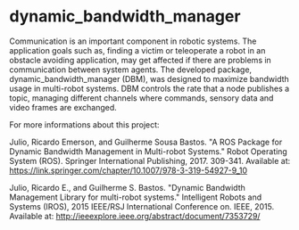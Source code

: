 dynamic_bandwidth_manager
======

Communication is an important component in robotic systems. The application goals such as, finding a victim or teleoperate a robot in an obstacle avoiding application, may get affected if there are problems in communication between system agents. The developed package, dynamic_bandwidth_manager (DBM), was designed to maximize bandwidth usage in multi-robot systems. DBM controls the rate that a node publishes a topic, managing different channels where commands, sensory data and video frames are exchanged.

For more informations about this project:

Julio, Ricardo Emerson, and Guilherme Sousa Bastos. "A ROS Package for Dynamic Bandwidth Management in Multi-robot Systems." Robot Operating System (ROS). Springer International Publishing, 2017. 309-341.
Available at: https://link.springer.com/chapter/10.1007/978-3-319-54927-9_10

Julio, Ricardo E., and Guilherme S. Bastos. "Dynamic Bandwidth Management Library for multi-robot systems." Intelligent Robots and Systems (IROS), 2015 IEEE/RSJ International Conference on. IEEE, 2015.
Available at: http://ieeexplore.ieee.org/abstract/document/7353729/
